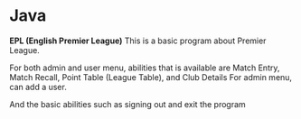 # Java
<b>EPL (English Premier League)</b>
This is a basic program about Premier League.

For both admin and user menu, abilities that is available are Match Entry, Match Recall, Point Table (League Table), and Club Details
For admin menu, can add a user.

And the basic abilities such as signing out and exit the program
